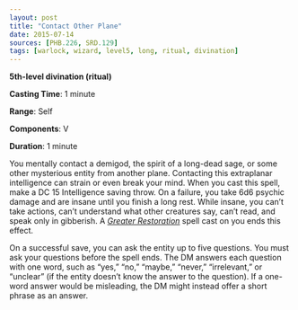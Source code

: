 ```yaml
---
layout: post
title: "Contact Other Plane"
date: 2015-07-14
sources: [PHB.226, SRD.129]
tags: [warlock, wizard, level5, long, ritual, divination]
---
```


**5th-level divination (ritual)**

**Casting Time**: 1 minute

**Range**: Self

**Components**: V

**Duration**: 1 minute

You mentally contact a demigod, the spirit of a long-dead sage, or some other mysterious entity from another plane. Contacting this extraplanar intelligence can strain or even break your mind. When you cast this spell, make a DC 15 Intelligence saving throw. On a failure, you take 6d6 psychic damage and are insane until you finish a long rest. While insane, you can’t take actions, can’t understand what other creatures say, can’t read, and speak only in gibberish. A *[Greater Restoration](greater-restoration)* spell cast on you ends this effect.

On a successful save, you can ask the entity up to five questions. You must ask your questions before the spell ends. The DM answers each question with one word, such as “yes,” “no,” “maybe,” “never,” “irrelevant,” or “unclear” (if the entity doesn’t know the answer to the question). If a one-word answer would be misleading, the DM might instead offer a short phrase as an answer.
